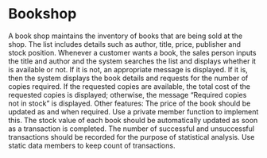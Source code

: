 # Bookshop
A book shop maintains the inventory of books that are being sold at the shop. The list includes details such as author, title, price, publisher and stock position. Whenever a customer wants a book, the sales person inputs the title and author and the system searches the list and displays whether it is available or not. If it is not, an appropriate message is displayed. If it is, then the system displays the book details and requests for the number of copies required. If the requested copies are available, the total cost of the requested copies is displayed; otherwise, the message “Required copies not in stock” is displayed. 
Other features: The price of the book should be updated as and when required. Use a private member function to implement this. The stock value of each book should be automatically updated as soon as a transaction is completed. The number of successful and unsuccessful transactions should be recorded for the purpose of statistical analysis. Use static data members to keep count of transactions.
